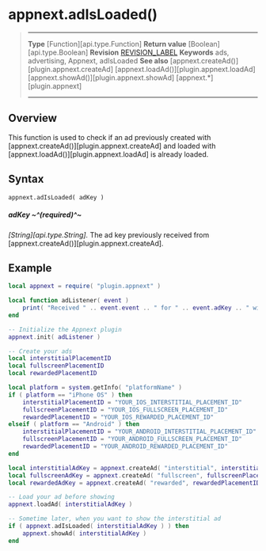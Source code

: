 # appnext.adIsLoaded()

> --------------------- ------------------------------------------------------------------------------------------
> __Type__              [Function][api.type.Function]
> __Return value__      [Boolean][api.type.Boolean]
> __Revision__          [REVISION_LABEL](REVISION_URL)
> __Keywords__          ads, advertising, Appnext, adIsLoaded
> __See also__          [appnext.createAd()][plugin.appnext.createAd]
>						[appnext.loadAd()][plugin.appnext.loadAd]
>						[appnext.showAd()][plugin.appnext.showAd]
>						[appnext.*][plugin.appnext]
> --------------------- ------------------------------------------------------------------------------------------


## Overview

This function is used to check if an ad previously created with [appnext.createAd()][plugin.appnext.createAd] and loaded with [appnext.loadAd()][plugin.appnext.loadAd] is already loaded.


## Syntax

	appnext.adIsLoaded( adKey )

##### adKey ~^(required)^~
_[String][api.type.String]._ The ad key previously received from [appnext.createAd()][plugin.appnext.createAd].


## Example

``````lua
local appnext = require( "plugin.appnext" )

local function adListener( event )
	print( "Received " .. event.event .. " for " .. event.adKey .. " with message: " .. event.message )
end

-- Initialize the Appnext plugin
appnext.init( adListener )

-- Create your ads
local interstitialPlacementID
local fullscreenPlacementID
local rewardedPlacementID

local platform = system.getInfo( "platformName" )
if ( platform == "iPhone OS" ) then
	interstitialPlacementID = "YOUR_IOS_INTERSTITIAL_PLACEMENT_ID"
	fullscreenPlacementID = "YOUR_IOS_FULLSCREEN_PLACEMENT_ID"
	rewardedPlacementID = "YOUR_IOS_REWARDED_PLACEMENT_ID"
elseif ( platform == "Android" ) then
	interstitialPlacementID = "YOUR_ANDROID_INTERSTITIAL_PLACEMENT_ID"
	fullscreenPlacementID = "YOUR_ANDROID_FULLSCREEN_PLACEMENT_ID"
	rewardedPlacementID = "YOUR_ANDROID_REWARDED_PLACEMENT_ID"
end

local interstitialAdKey = appnext.createAd( "interstitial", interstitialPlacementID )
local fullscreenAdKey = appnext.createAd( "fullscreen", fullscreenPlacementID )
local rewardedAdKey = appnext.createAd( "rewarded", rewardedPlacementID )

-- Load your ad before showing
appnext.loadAd( interstitialAdKey )

-- Sometime later, when you want to show the interstitial ad
if ( appnext.adIsLoaded( interstitialAdKey ) ) then
	appnext.showAd( interstitialAdKey )
end
``````
